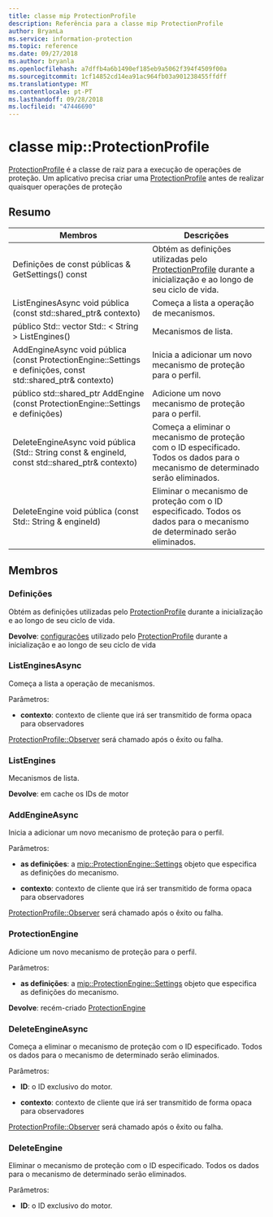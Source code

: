 ```yaml
---
title: classe mip ProtectionProfile
description: Referência para a classe mip ProtectionProfile
author: BryanLa
ms.service: information-protection
ms.topic: reference
ms.date: 09/27/2018
ms.author: bryanla
ms.openlocfilehash: a7dffb4a6b1490ef185eb9a5062f394f4509f00a
ms.sourcegitcommit: 1cf14852cd14ea91ac964fb03a901238455ffdff
ms.translationtype: MT
ms.contentlocale: pt-PT
ms.lasthandoff: 09/28/2018
ms.locfileid: "47446690"
---
```

# <a name="class-mipprotectionprofile"></a>classe mip::ProtectionProfile 
[ProtectionProfile](class_mip_protectionprofile.md) é a classe de raiz para a execução de operações de proteção.
Um aplicativo precisa criar uma [ProtectionProfile](class_mip_protectionprofile.md) antes de realizar quaisquer operações de proteção
  
## <a name="summary"></a>Resumo
 Membros                        | Descrições                                
--------------------------------|---------------------------------------------
 Definições de const públicas & GetSettings() const  |  Obtém as definições utilizadas pelo [ProtectionProfile](class_mip_protectionprofile.md) durante a inicialização e ao longo de seu ciclo de vida.
ListEnginesAsync void pública (const std::shared_ptr<void>& contexto)  |  Começa a lista a operação de mecanismos.
público Std:: vector Std:: < String > ListEngines()  |  Mecanismos de lista.
AddEngineAsync void pública (const ProtectionEngine::Settings e definições, const std::shared_ptr<void>& contexto)  |  Inicia a adicionar um novo mecanismo de proteção para o perfil.
público std::shared_ptr<ProtectionEngine> AddEngine (const ProtectionEngine::Settings e definições)  |  Adicione um novo mecanismo de proteção para o perfil.
DeleteEngineAsync void pública (Std:: String const & engineId, const std::shared_ptr<void>& contexto)  |  Começa a eliminar o mecanismo de proteção com o ID especificado. Todos os dados para o mecanismo de determinado serão eliminados.
 DeleteEngine void pública (const Std:: String & engineId)  |  Eliminar o mecanismo de proteção com o ID especificado. Todos os dados para o mecanismo de determinado serão eliminados.
  
## <a name="members"></a>Membros
  
### <a name="settings"></a>Definições
Obtém as definições utilizadas pelo [ProtectionProfile](class_mip_protectionprofile.md) durante a inicialização e ao longo de seu ciclo de vida.

  
**Devolve**: [configurações](class_mip_protectionprofile_settings.md) utilizado pelo [ProtectionProfile](class_mip_protectionprofile.md) durante a inicialização e ao longo de seu ciclo de vida
  
### <a name="listenginesasync"></a>ListEnginesAsync
Começa a lista a operação de mecanismos.

Parâmetros:  
* **contexto**: contexto de cliente que irá ser transmitido de forma opaca para observadores


[ProtectionProfile::Observer](class_mip_protectionprofile_observer.md) será chamado após o êxito ou falha.
  
### <a name="listengines"></a>ListEngines
Mecanismos de lista.

  
**Devolve**: em cache os IDs de motor
  
### <a name="addengineasync"></a>AddEngineAsync
Inicia a adicionar um novo mecanismo de proteção para o perfil.

Parâmetros:  
* **as definições**: a [mip::ProtectionEngine::Settings](class_mip_protectionengine_settings.md) objeto que especifica as definições do mecanismo. 


* **contexto**: contexto de cliente que irá ser transmitido de forma opaca para observadores


[ProtectionProfile::Observer](class_mip_protectionprofile_observer.md) será chamado após o êxito ou falha.
  
### <a name="protectionengine"></a>ProtectionEngine
Adicione um novo mecanismo de proteção para o perfil.

Parâmetros:  
* **as definições**: a [mip::ProtectionEngine::Settings](class_mip_protectionengine_settings.md) objeto que especifica as definições do mecanismo.



  
**Devolve**: recém-criado [ProtectionEngine](class_mip_protectionengine.md)
  
### <a name="deleteengineasync"></a>DeleteEngineAsync
Começa a eliminar o mecanismo de proteção com o ID especificado. Todos os dados para o mecanismo de determinado serão eliminados.

Parâmetros:  
* **ID**: o ID exclusivo do motor. 


* **contexto**: contexto de cliente que irá ser transmitido de forma opaca para observadores


[ProtectionProfile::Observer](class_mip_protectionprofile_observer.md) será chamado após o êxito ou falha.
  
### <a name="deleteengine"></a>DeleteEngine
Eliminar o mecanismo de proteção com o ID especificado. Todos os dados para o mecanismo de determinado serão eliminados.

Parâmetros:  
* **ID**: o ID exclusivo do motor.

